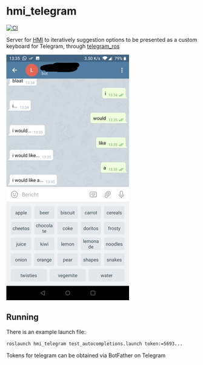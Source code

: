# hmi_telegram

[![CI](https://github.com/tue-robotics/hmi_telegram/workflows/CI/badge.svg)](https://github.com/tue-robotics/hmi_telegram/actions)

Server for [HMI](https://github.com/tue-robotics/hmi) to iteratively suggestion options to be presented as a custom keyboard for Telegram, through [telegram_ros](https://github.com/tue-robotics/telegram_ros)

![Screenshot that builds the sentence 'I would like a ...'](https://github.com/tue-robotics/hmi_telegram/raw/master/screenshot.jpg "I would like a...")

## Running

There is an example launch file:

```bash
roslaunch hmi_telegram test_autocompletions.launch token:=5693...
```

Tokens for telegram can be obtained via BotFather on Telegram
